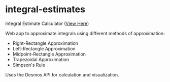 # integral-estimates
 Integral Estimate Calculator ([View Here](https://homes.cs.washington.edu/~kaedenb/courses/math125/calculators/integral-estimates.html))

Web app to approximate integrals using different methods of approximation:

- Right-Rectangle Approximation
- Left-Rectangle Approximation
- Midpoint-Rectangle Approximation
- Trapezoidal Approximation
- Simpson's Rule

Uses the Desmos API for calculation and visualization.

